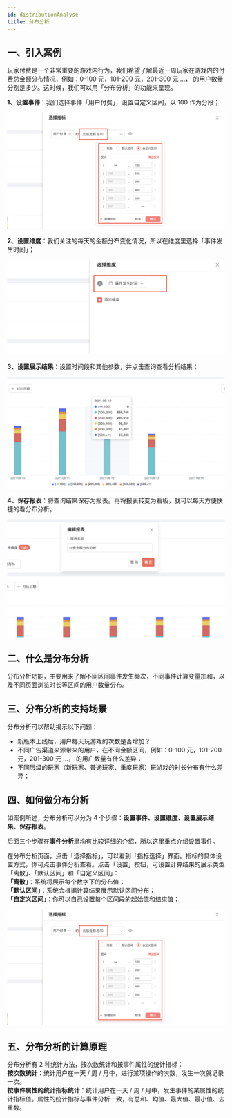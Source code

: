 ```yaml
---
id: distributionAnalyse
title: 分布分析
---
```


## 一、引入案例

玩家付费是一个非常重要的游戏内行为，我们希望了解最近一周玩家在游戏内的付费总金额分布情况，例如：0-100 元，101-200 元，201-300 元 ...， 的用户数量分别是多少。这时候，我们可以用「分布分析」的功能来呈现。

**1、设置事件**：我们选择事件「用户付费」，设置自定义区间，以 100 作为分段；

![](/img/customEvent/distribution/fenbu-1-1.png)


**2、设置维度**：我们关注的每天的金额分布变化情况，所以在维度里选择「事件发生时间」；

![](/img/customEvent/distribution/fenbu-1-2-2.png)

**3、设置展示结果**：设置时间段和其他参数，并点击查询查看分析结果；

![](/img/customEvent/distribution/fenbu-1-2-3.png)

**4、保存报表**：将查询结果保存为报表。再将报表转变为看板，就可以每天方便快捷的看分布分析。

![](/img/customEvent/distribution/fenbu-1-4.png)

## 二、什么是分布分析

分布分析功能，主要用来了解不同区间事件发生频次，不同事件计算变量加和，以及不同页面浏览时长等区间的用户数量分布。

## 三、分布分析的支持场景

分布分析可以帮助揭示以下问题：<br/>
- 新版本上线后，用户每天玩游戏的次数是否增加？
- 不同广告渠道来源带来的用户，在不同金额区间，例如：0-100 元，101-200 元，201-300 元 ...， 的用户数量有什么差异；
- 不同层级的玩家（新玩家、普通玩家、重度玩家）玩游戏的时长分布有什么差异；

## 四、如何做分布分析

如案例所述，分布分析可以分为 4 个步骤：**设置事件、设置维度、设置展示结果、保存报表**。

后面三个步骤在**事件分析**里均有比较详细的介绍，所以这里重点介绍设置事件。

在分布分析页面，点击「选择指标」，可以看到「指标选择」界面。指标的具体设置方式，你可点击事件分析查看。点击「设置」按钮，可设置计算结果的展示类型「离散」、「默认区间」和「自定义区间」：<br/>
**「离散」**：系统将展示每个数字下的分布值；<br/>
**「默认区间」**：系统会根据计算结果展示默认区间分布；<br/>
**「自定义区间」**：你可以自己设置每个区间段的起始值和结束值；

![](/img/customEvent/distribution/fenbu-1-1.png)

## 五、分布分析的计算原理

分布分析有 2 种统计方法，按次数统计和按事件属性的统计指标：<br/>
**按次数统计**：统计用户在一天 / 周 / 月中，进行某项操作的次数，发生一次就记录一次。<br/>
**按事件属性的统计指标统计**：统计用户在一天 / 周 / 月中，发生事件的某属性的统计指标值。属性的统计指标与事件分析一致，有总和、均值、最大值、最小值、去重数。


